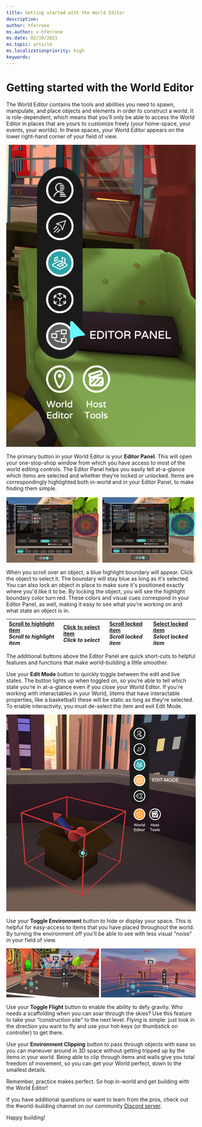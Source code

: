 ```yaml
---
title: Getting started with the World Editor
description: 
author: hferrone
ms.author: v-hferrone
ms.date: 02/10/2021
ms.topic: article
ms.localizationpriority: high
keywords: 
---
```


# Getting started with the World Editor

The World Editor contains the tools and abilities you need to spawn, manipulate, and place objects and elements in order to construct a world. It is role-dependent, which means that you’ll only be able to access the World Editor in places that are yours to customize freely (your home-space, your events, your worlds). In these spaces, your World Editor appears on the lower right-hand corner of your field of view.

![World editor panel options](images/world-editor-img-01.png)

The primary button in your World Editor is your **Editor Panel**. This will open your one-stop-shop window from which you have access to most of the world editing controls. The Editor Panel helps you easily tell at-a-glance which items are selected and whether they’re locked or unlocked. Items are correspondingly highlighted both in-world and in your Editor Panel, to make finding them simple. 

![World editor window](images/world-editor-img-02.png)

When you scroll over an object, a blue highlight boundary will appear. Click the object to select it. The boundary will stay blue as long as it's selected. You can also lock an object in place to make sure it's positioned exactly where you'd like it to be. By locking the object, you will see the highlight boundary color turn red. These colors and visual cues correspond in your Editor Panel, as well, making it easy to see what you're working on and what state an object is in.

| [Scroll to highlight item](images/world-editor-img-03.png) </br> *Scroll to highlight item*| [Click to select item](images/world-editor-img-04.png) </br> *Click to select* | [Scroll locked item](images/world-editor-img-05.png) </br> *Scroll locked item* | [Select locked item](images/world-editor-img-06.png) </br> *Select locked item* |
|:---|:---|:---|:---|

The additional buttons above the Editor Panel are quick short-cuts to helpful features and functions that make world-building a little smoother. 

Use your **Edit Mode** button to quickly toggle between the edit and live states. The button lights up when toggled on, so you’re able to tell which state you’re in at-a-glance even if you close your World Editor. If you're working with interactables in your World, (items that have interactable properties, like a basketball) these will be static as long as they're selected. To enable interactivity, you must de-select the item and exit Edit Mode.

![Object with edit mode selected](images/world-editor-img-07.png)

Use your **Toggle Environment** button to hide or display your space. This is helpful for easy-access to items that you have placed throughout the world. By turning the environment off you'll be able to see with less visual "noise" in your field of view.

![Toggle environment button to hide or display space](images/world-editor-img-08.png)

Use your **Toggle Flight** button to enable the ability to defy gravity. Who needs a scaffolding when you can soar through the skies? Use this feature to take your “construction site” to the next level. Flying is simple: just look in the direction you want to fly and use your hot-keys (or thumbstick on controller) to get there. 

Use your **Environment Clipping** button to pass through objects with ease so you can maneuver around in 3D space without getting tripped up by the items in your world. Being able to clip through items and walls give you total freedom of movement, so you can get your World perfect, down to the smallest details.  

Remember, practice makes perfect. So hop in-world and get building with the World Editor! 

If you have additional questions or want to learn from the pros, check out the #world-building channel on our community [Discord server](altvr.com/discord). 

Happy building!